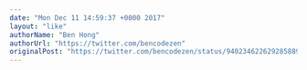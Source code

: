 ```yaml
---
date: "Mon Dec 11 14:59:37 +0000 2017"
layout: "like"
authorName: "Ben Hong"
authorUrl: "https://twitter.com/bencodezen"
originalPost: "https://twitter.com/bencodezen/status/940234622629285889"
---
```

